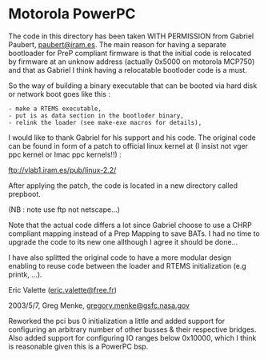 Motorola PowerPC
================

The code in this directory has been taken WITH PERMISSION from 
Gabriel Paubert, paubert@iram.es. The main reason for having
a separate bootloader for PreP compliant firmware is that the 
initial code is relocated by firmware at an unknow address 
(actually  0x5000 on motorola MCP750) and that as Gabriel I 
think having a relocatable bootloder code is a must.

So the way of building a binary executable that can be booted via
hard disk or network boot goes like this :

	- make a RTEMS executable,
	- put is as data section in the bootloder binary,
	- relink the loader (see make-exe macros for details),

I would like to thank Gabriel for his support and his code.
The original code can be found in form of a patch to official linux 
kernel at (I insist not vger ppc kernel or Imac ppc kernels!!) :

<ftp://vlab1.iram.es/pub/linux-2.2/> 

After applying the patch, the code is located in a new directory 
called prepboot.

(NB : note use ftp not netscape...)

Note that the actual code differs a lot since Gabriel choose to use
a CHRP compliant mapping instead of a Prep Mapping to save
BATs. I had no time to upgrade the code to its new one allthough
I agree it should be done...

I have also splitted the original code to have a more modular
design enabling to reuse code between the loader and RTEMS
initialization (e.g printk, ...).

Eric Valette (eric.valette@free.fr)


2003/5/7, Greg Menke, gregory.menke@gsfc.nasa.gov

Reworked the pci bus 0 initialization a little and added support for
configuring an arbitrary number of other busses & their respective
bridges.  Also added support for configuring IO ranges below 0x10000,
which I think is reasonable given this is a PowerPC bsp.
